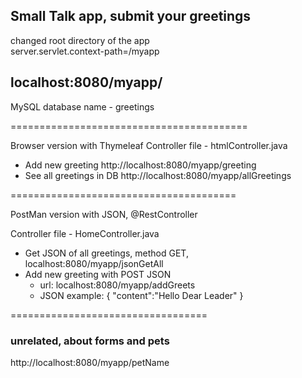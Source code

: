 ## Small Talk app, submit your greetings

changed root directory of the app<br>
server.servlet.context-path=/myapp<br>

localhost:8080/myapp/
--
MySQL database name - greetings

=========================================

Browser version with Thymeleaf 
Controller file - htmlController.java

* Add new greeting  http://localhost:8080/myapp/greeting 
* See all greetings in DB   http://localhost:8080/myapp/allGreetings

=======================================

PostMan version with JSON, @RestController

Controller file - HomeController.java

* Get JSON of all greetings, method GET, localhost:8080/myapp/jsonGetAll
* Add new greeting with POST JSON <br>
    * url: localhost:8080/myapp/addGreets<br>
    * JSON example: { "content":"Hello Dear Leader" }


==================================
### unrelated, about forms and pets
http://localhost:8080/myapp/petName
